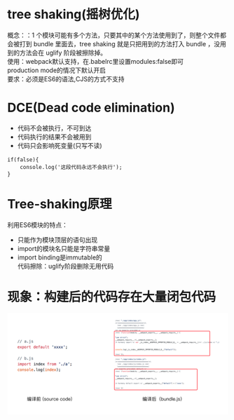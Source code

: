 # tree shaking(摇树优化)
概念：：1 个模块可能有多个⽅法，只要其中的某个方法使⽤到了，则整个文件都会被打到 bundle 里面去，tree shaking 就是只把用到的方法打入 bundle ，没用到的方法会在 uglify 阶段被擦除掉。  
使用：webpack默认支持，在.babelrc里设置modules:false即可  
production mode的情况下默认开启  
要求：必须是ES6的语法,CJS的方式不支持
# DCE(Dead code elimination)
- 代码不会被执行，不可到达
- 代码执行的结果不会被用到
- 代码只会影响死变量(只写不读)
```
if(false){
    console.log('这段代码永远不会执行');
}
```
# Tree-shaking原理
利用ES6模块的特点：
- 只能作为模块顶层的语句出现
- import的模块名只能是字符串常量
- import binding是immutable的  
代码擦除：uglify阶段删除无用代码
# 现象：构建后的代码存在大量闭包代码
![](img/闭包代码.png)
